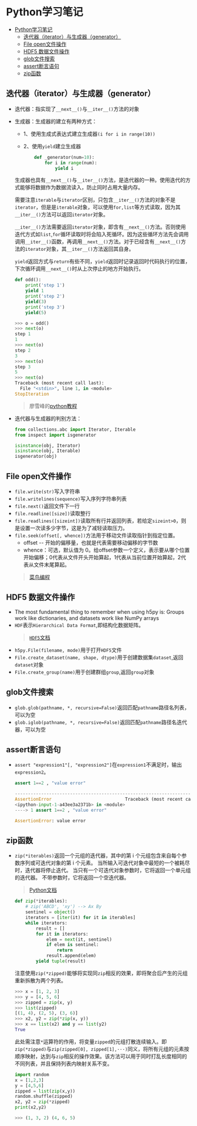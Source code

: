 # Python学习笔记

- [Python学习笔记](#python学习笔记)
  - [迭代器（iterator）与生成器（generator）](#迭代器iterator与生成器generator)
  - [File open文件操作](#file-open文件操作)
  - [HDF5 数据文件操作](#hdf5-数据文件操作)
  - [glob文件搜索](#glob文件搜索)
  - [assert断言语句](#assert断言语句)
  - [zip函数](#zip函数)



## 迭代器（iterator）与生成器（generator）
- 迭代器：指实现了`__next__()`与`__iter__()`方法的对象
- 生成器：生成器的建立有两种方式：
  - 1、使用生成式表达式建立生成器`(i for i in range(10))`
  - 2、使用`yield`建立生成器

    ```python
        def _generator(num=10):
            for i in range(num):
                yield i
    ```

  生成器也具有`__next__()`与`__iter__()`方法，是迭代器的一种。使用迭代的方式能够将数据作为数据流读入，防止同时占用大量内存。
 
  需要注意`iterable`与`iterator`区别，只包含`__iter__()`方法的对象不是`iterator`，但是是`iterable`对象，可以使用`for,list`等方式读取，因为其`__iter__()`方法可以返回`iterator`对象。

  `__iter__()`方法需要返回`iterator`对象，即含有`__next__()`方法。否则使用迭代方式如`list`,`for`循环读取时将会陷入死循环。因为这些循环方法先会调用调用`__iter__()`函数，再调用`__next__()`方法。对于已经含有`__next__()`方法的`iterator`对象，其`__iter__()`方法返回其自身。
 
  `yield`返回方式与`return`有些不同，`yield`返回时记录返回时代码执行的位置，下次循环调用`__next__()`时从上次停止的地方开始执行。

  ```python
  def odd():
      print('step 1')
      yield 1
      print('step 2')
      yield(3)
      print('step 3')
      yield(5)

  >>> o = odd()
  >>> next(o)
  step 1
  1
  >>> next(o)
  step 2
  3
  >>> next(o)
  step 3
  5
  >>> next(o)
  Traceback (most recent call last):
    File "<stdin>", line 1, in <module>
  StopIteration
  ```

  > 廖雪峰的[python教程](https://www.liaoxuefeng.com/wiki/1016959663602400/1017318207388128)
- 迭代器与生成器的判别方法：

  ```python
  from collections.abc import Iterator, Iterable
  from inspect import isgenerator

  isinstance(obj, Iterator)
  isinstance(obj, Iterable)
  isgenerator(obj)
  ```

## File open文件操作
- `file.write(str)`写入字符串
- `file.writelines(sequence)`写入序列字符串列表
- `file.next()`返回文件下一行
- `file.readline([size])`读取整行
- `file.readlines([sizeint])`读取所有行并返回列表，若给定`sizeint>0`，则是设置一次读多少字节，这是为了减轻读取压力。
- `file.seek(offset[, whence])`方法用于移动文件读取指针到指定位置。
  - offset -- 开始的偏移量，也就是代表需要移动偏移的字节数
  - whence：可选，默认值为 0。给offset参数一个定义，表示要从哪个位置开始偏移；0代表从文件开头开始算起，1代表从当前位置开始算起，2代表从文件末尾算起。
  > [菜鸟编程](https://www.runoob.com/python3/python3-file-methods.html)

## HDF5 数据文件操作
- The most fundamental thing to remember when using h5py is:
  Groups work like dictionaries, and datasets work like NumPy arrays
- `HDF`表示`Hierarchical Data Format`,即结构化数据矩阵。
  > [`HDF5`文档](https://docs.h5py.org/en/stable/quick.html#quick)
- `h5py.File(filename, mode)`用于打开`HDF5`文件
- `File.create_dataset(name, shape, dtype)`用于创建数据集`dataset`,返回`dataset`对象
- `File.create_group(name)`用于创建群组`group`,返回`group`对象

## glob文件搜索
- `glob.glob(pathname, *, recursive=False)`返回匹配`pathname`路径名列表，可以为空
- `glob.iglob(pathname, *, recursive=False)`返回匹配`pathname`路径名迭代器，可以为空


## assert断言语句
- `assert "expression1"[, "expression2"]`在`expression1`不满足时，输出`expression2`。

  ```py
  assert 1==2 , "value error"

  ---------------------------------------------------------------------------
  AssertionError                            Traceback (most recent call last)
  <ipython-input-1-a43ee3a2371b> in <module>
  ----> 1 assert 1==2 , "value error"

  AssertionError: value error
  ```

## zip函数
- `zip(*iterables)`返回一个元组的迭代器，其中的第 i 个元组包含来自每个参数序列或可迭代对象的第 i 个元素。 当所输入可迭代对象中最短的一个被耗尽时，迭代器将停止迭代。 当只有一个可迭代对象参数时，它将返回一个单元组的迭代器。 不带参数时，它将返回一个空迭代器。
  > [Python文档](https://docs.python.org/zh-cn/3/library/functions.html#zip)

  ```py
  def zip(*iterables):
      # zip('ABCD', 'xy') --> Ax By
      sentinel = object()
      iterators = [iter(it) for it in iterables]
      while iterators:
          result = []
          for it in iterators:
              elem = next(it, sentinel)
              if elem is sentinel:
                  return
              result.append(elem)
          yield tuple(result)
  ```

  注意使用`zip(*zipped)`能够将实现同`zip`相反的效果，即将聚合后产生的元组重新拆散为两个列表。

  ```py
  >>> x = [1, 2, 3]
  >>> y = [4, 5, 6]
  >>> zipped = zip(x, y)
  >>> list(zipped)
  [(1, 4), (2, 5), (3, 6)]
  >>> x2, y2 = zip(*zip(x, y))
  >>> x == list(x2) and y == list(y2)
  True
  ```

  此处需注意`*`运算符的作用，将变量`zipped`的元组打散连续输入。即`zip(*zipped)`与`zip(zipped[0], zipped[1],···)`同义，将所有元组的元素按顺序映射，达到与`zip`相反的操作效果。该方法可以用于同时打乱长度相同的不同列表，并且保持列表内映射关系不变。

  ```py
  import random
  x = [1,2,3]
  y = [4,5,6]
  zipped = list(zip(x,y))
  random.shuffle(zipped)
  x2, y2 = zip(*zipped)
  print(x2,y2)

  >>> (1, 3, 2) (4, 6, 5)
  ```